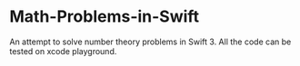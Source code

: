# Math-Problems-in-Swift

An attempt to solve number theory problems in Swift 3. All the code can be tested on xcode playground.
